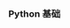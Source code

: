 <!--
 * @Author: mengkun822 1197235402@qq.com
 * @Date: 2023-06-09 08:33:17
 * @LastEditors: mengkun822 1197235402@qq.com
 * @LastEditTime: 2023-06-09 08:36:12
 * @FilePath: \knowledge_planet\docs\md\idea-plugin\Python\Python基础.md
 * @Description: 这是默认设置,请设置`customMade`, 打开koroFileHeader查看配置 进行设置: https://github.com/OBKoro1/koro1FileHeader/wiki/%E9%85%8D%E7%BD%AE
-->

### Python 基础
